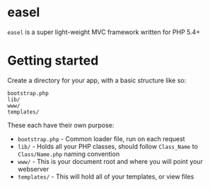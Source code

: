 # easel
`easel` is a super light-weight MVC framework written for PHP 5.4+

# Getting started
Create a directory for your app, with a basic structure like so:

    bootstrap.php
    lib/
    www/
    templates/

These each have their own purpose:
 * `bootstrap.php` - Common loader file, run on each request
 * `lib/` - Holds all your PHP classes, should follow `Class_Name` to `Class/Name.php` naming convention
 * `www/` - This is your document root and where you will point your webserver
 * `templates/` - This will hold all of your templates, or view files


